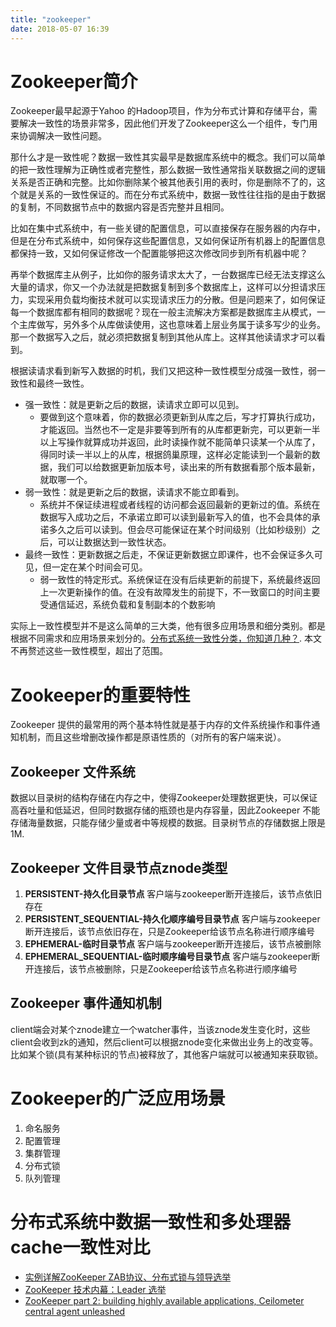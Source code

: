 ```yaml
---
title: "zookeeper"
date: 2018-05-07 16:39
---
```


# Zookeeper简介
Zookeeper最早起源于Yahoo 的Hadoop项目，作为分布式计算和存储平台，需要解决一致性的场景非常多，因此他们开发了Zookeeper这么一个组件，专门用来协调解决一致性问题。

那什么才是一致性呢？数据一致性其实最早是数据库系统中的概念。我们可以简单的把一致性理解为正确性或者完整性，那么数据一致性通常指关联数据之间的逻辑关系是否正确和完整。比如你删除某个被其他表引用的表时，你是删除不了的，这个就是关系的一致性保证的。而在分布式系统中，数据一致性往往指的是由于数据的复制，不同数据节点中的数据内容是否完整并且相同。

​比如在集中式系统中，有一些关键的配置信息，可以直接保存在服务器的内存中，但是在分布式系统中，如何保存这些配置信息，又如何保证所有机器上的配置信息都保持一致，又如何保证修改一个配置能够把这次修改同步到所有机器中呢？

再举个数据库主从例子，比如你的服务请求太大了，一台数据库已经无法支撑这么大量的请求，你又一个办法就是把数据复制到多个数据库上，这样可以分担请求压力，实现采用负载均衡技术就可以实现请求压力的分散。但是问题来了，如何保证每一个数据库都有相同的数据呢？现在一般主流解决方案都是数据库主从模式，一个主库做写，另外多个从库做读使用，这也意味着上层业务属于读多写少的业务。那一个数据写入之后，就必须把数据复制到其他从库上。这样其他读请求才可以看到。

根据读请求看到新写入数据的时机，我们又把这种一致性模型分成强一致性，弱一致性和最终一致性。
 - 强一致性：就是更新之后的数据，读请求立即可以见到。
   - 要做到这个意味着，你的数据必须更新到从库之后，写才打算执行成功，才能返回。当然也不一定是非要等到所有的从库都更新完，可以更新一半以上写操作就算成功并返回，此时读操作就不能简单只读某一个从库了，得同时读一半以上的从库，根据鸽巢原理，这样必定能读到一个最新的数据，我们可以给数据更新加版本号，读出来的所有数据看那个版本最新，就取哪一个。
- 弱一致性：就是更新之后的数据，读请求不能立即看到。
  - 系统并不保证续进程或者线程的访问都会返回最新的更新过的值。系统在数据写入成功之后，不承诺立即可以读到最新写入的值，也不会具体的承诺多久之后可以读到。但会尽可能保证在某个时间级别（比如秒级别）之后，可以让数据达到一致性状态。
- 最终一致性：更新数据之后走，不保证更新数据立即课件，也不会保证多久可见，但一定在某个时间会可见。
  - 弱一致性的特定形式。系统保证在没有后续更新的前提下，系统最终返回上一次更新操作的值。在没有故障发生的前提下，不一致窗口的时间主要受通信延迟，系统负载和复制副本的个数影响

实际上一致性模型并不是这么简单的三大类，他有很多应用场景和细分类别。都是根据不同需求和应用场景来划分的。[分布式系统一致性分类，你知道几种？](https://cloud.tencent.com/developer/article/1015442). 本文不再赘述这些一致性模型，超出了范围。

# Zookeeper的重要特性
Zookeeper 提供的最常用的两个基本特性就是基于内存的文件系统操作和事件通知机制，而且这些增删改操作都是原语性质的（对所有的客户端来说）。

## Zookeeper 文件系统
数据以目录树的结构存储在内存之中，使得Zookeeper处理数据更快，可以保证高吞吐量和低延迟，但同时数据存储的瓶颈也是内存容量，因此Zookeeper 不能存储海量数据，只能存储少量或者中等规模的数据。目录树节点的存储数据上限是1M.

## Zookeeper 文件目录节点znode类型
1. **PERSISTENT-持久化目录节点**
客户端与zookeeper断开连接后，该节点依旧存在 
2. **PERSISTENT_SEQUENTIAL-持久化顺序编号目录节点**
客户端与zookeeper断开连接后，该节点依旧存在，只是Zookeeper给该节点名称进行顺序编号 
3. **EPHEMERAL-临时目录节点**
客户端与zookeeper断开连接后，该节点被删除 
4. **EPHEMERAL_SEQUENTIAL-临时顺序编号目录节点**
客户端与zookeeper断开连接后，该节点被删除，只是Zookeeper给该节点名称进行顺序编号

## Zookeeper 事件通知机制
client端会对某个znode建立一个watcher事件，当该znode发生变化时，这些client会收到zk的通知，然后client可以根据znode变化来做出业务上的改变等。 比如某个锁(具有某种标识的节点)被释放了，其他客户端就可以被通知来获取锁。


# Zookeeper的广泛应用场景
1. 命名服务
2. 配置管理
3. 集群管理
4. 分布式锁
5. 队列管理


# 分布式系统中数据一致性和多处理器cache一致性对比


- [实例详解ZooKeeper ZAB协议、分布式锁与领导选举](http://dbaplus.cn/news-141-1875-1.html)
- [ZooKeeper 技术内幕：Leader 选举](http://ningg.top/zookeeper-lesson-2-leader-election/)
- [ZooKeeper part 2: building highly available applications, Ceilometer central agent unleashed](https://blogs.rdoproject.org/2015/08/zookeeper-part-2-building-highly-available-applications-ceilometer-central-agent-unleashed/)

